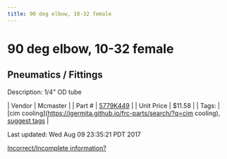 ```yaml
---
title: 90 deg elbow, 10-32 female
---
```


# 90 deg elbow, 10-32 female
## Pneumatics / Fittings
Description: 	1/4" OD tube 

| Vendor | Mcmaster | 
| Part # | [5779K449](https://www.mcmaster.com/#5779K449) | 
| Unit Price | $11.58 | 
| Tags: | [cim cooling](https://jgermita.github.io/frc-parts/search/?q=cim cooling), [suggest tags](https://docs.google.com/forms/d/e/1FAIpQLSeWyY8v3RgOty-MyWmh9U0iivNYN_molChYyS-0U-o-kOAv_g/viewform) | 

Last updated: Wed Aug 09 23:35:21 PDT 2017

 [Incorrect/Incomplete information?](https://docs.google.com/forms/d/e/1FAIpQLSeWyY8v3RgOty-MyWmh9U0iivNYN_molChYyS-0U-o-kOAv_g/viewform)